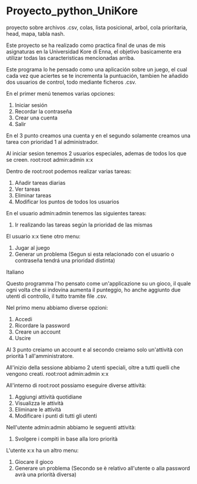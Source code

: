 # Proyecto_python_UniKore
proyecto sobre archivos .csv, colas, lista posicional, arbol, cola prioritaria, head, mapa, tabla nash.

Este proyecto se ha realizado como practica final de unas de mis asignaturas en la Universidad Kore di Enna, el objetivo basicamente era utilizar todas las caracteristicas mencionadas arriba.

Este programa lo he pensado como una aplicación sobre un juego, el cual cada vez que aciertes se te incrementa la puntuación, tambien he añadido dos usuarios de control, todo mediante ficheros .csv.

En el primer menú tenemos varias opciones:
1. Iniciar sesión
2. Recordar la contraseña
3. Crear una cuenta
4. Salir

En el 3 punto creamos una cuenta y en el segundo solamente creamos una tarea con prioridad 1 al administrador.

Al iniciar sesion tenemos 2 usuarios especiales, ademas de todos los que se creen.
root:root
admin:admin
x:x

Dentro de root:root podemos realizar varias tareas:
1. Añadir tareas diarias
2. Ver tareas
3. Eliminar tareas
4. Modificar los puntos de todos los usuarios

En el usuario admin:admin tenemos las siguientes tareas:
1. Ir realizando las tareas según la prioridad de las mismas

El usuario x:x tiene otro menu:
1. Jugar al juego
2. Generar un problema (Segun si esta relacionado con el usuario o contraseña tendrá una prioridad distinta)

Italiano

Questo programma l'ho pensato come un'applicazione su un gioco, il quale ogni volta che si indovina aumenta il punteggio, ho anche aggiunto due utenti di controllo, il tutto tramite file .csv.

Nel primo menu abbiamo diverse opzioni:
1. Accedi
2. Ricordare la password
3. Creare un account
4. Uscire

Al 3 punto creiamo un account e al secondo creiamo solo un'attività con priorità 1 all'amministratore.

All'inizio della sessione abbiamo 2 utenti speciali, oltre a tutti quelli che vengono creati.
root:root
admin:admin
x:x

All'interno di root:root possiamo eseguire diverse attività:
1. Aggiungi attività quotidiane
2. Visualizza le attività
3. Eliminare le attività
4. Modificare i punti di tutti gli utenti

Nell'utente admin:admin abbiamo le seguenti attività:
1. Svolgere i compiti in base alla loro priorità

L'utente x:x ha un altro menu:
1. Giocare il gioco
2. Generare un problema (Secondo se è relativo all'utente o alla password avrà una priorità diversa)
